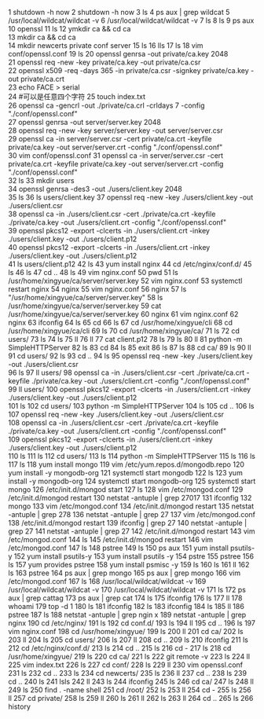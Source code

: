  1  shutdown -h now
    2  shutdown -h now
    3  ls
    4  ps aux | grep wildcat
    5  /usr/local/wildcat/wildcat -v
    6  /usr/local/wildcat/wildcat -v
    7  ls
    8  ls
    9  ps aux 
   10  openssl 
   11  ls
   12  ymkdir ca && cd ca  
   13  mkdir ca && cd ca  
   14  mkdir newcerts private conf server
   15  ls
   16  lls
   17  ls
   18  vim conf/openssl.conf
   19  ls
   20  openssl genrsa -out private/ca.key 2048  
   21  openssl req -new -key private/ca.key -out private/ca.csr  
   22  openssl x509 -req -days 365 -in private/ca.csr -signkey private/ca.key -out private/ca.crt  
   23  echo FACE > serial  
   24  #可以是任意四个字符
   25  touch index.txt  
   26  openssl ca -gencrl -out ./private/ca.crl -crldays 7 -config "./conf/openssl.conf"  
   27  openssl genrsa -out server/server.key 2048  
   28  openssl req -new -key server/server.key -out server/server.csr  
   29  openssl ca -in server/server.csr -cert private/ca.crt -keyfile private/ca.key -out server/server.crt -config "./conf/openssl.conf"  
   30  vim conf/openssl.conf 
   31  openssl ca -in server/server.csr -cert private/ca.crt -keyfile private/ca.key -out server/server.crt -config "./conf/openssl.conf"  
   32  ls
   33  mkdir users  
   34  openssl genrsa -des3 -out ./users/client.key 2048  
   35  ls
   36  ls users/client.key 
   37  openssl req -new -key ./users/client.key -out ./users/client.csr  
   38  openssl ca -in ./users/client.csr -cert ./private/ca.crt -keyfile ./private/ca.key -out ./users/client.crt -config "./conf/openssl.conf"  
   39  openssl pkcs12 -export -clcerts -in ./users/client.crt -inkey ./users/client.key -out ./users/client.p12  
   40  openssl pkcs12 -export -clcerts -in ./users/client.crt -inkey ./users/client.key -out ./users/client.p12  
   41  ls users/client.p12 
   42  ls
   43  yum install nginx
   44  cd /etc/nginx/conf.d/
   45  ls
   46  ls
   47  cd ..
   48  ls
   49  vim nginx.conf
   50  pwd
   51  ls /usr/home/xingyue/ca/server/server.key 
   52  vim nginx.conf
   53  systemctl restart nginx
   54  nginx
   55  vim nginx.conf
   56  nginx
   57  ls "/usr/home/xingyue/ca/server/server.key" 
   58  ls /usr/home/xingyue/ca/server/server.key 
   59  cat /usr/home/xingyue/ca/server/server.key
   60  nginx
   61  vim nginx.conf
   62  nginx
   63  ifconfig 
   64  ls
   65  cd 
   66  ls
   67  cd /usr/home/xingyue/cli
   68  cd /usr/home/xingyue/ca/cli
   69  ls
   70  cd /usr/home/xingyue/ca/
   71  ls
   72  cd users/
   73  ls
   74  ls
   75  ll
   76  ll
   77  cat client.p12 
   78  ls
   79  ls
   80  ll
   81  python -m SimpleHTTPServer
   82  ls
   83  cd 
   84  ls
   85  exit
   86  ls
   87  ls
   88  cd ca/
   89  ls
   90  ll
   91  cd users/
   92  ls
   93  cd ..
   94  ls
   95  openssl req -new -key ./users/client.key -out ./users/client.csr  
   96  ls
   97  ll users/
   98  openssl ca -in ./users/client.csr -cert ./private/ca.crt -keyfile ./private/ca.key -out ./users/client.crt -config "./conf/openssl.conf"  
   99  ll users/
  100  openssl pkcs12 -export -clcerts -in ./users/client.crt -inkey ./users/client.key -out ./users/client.p12  
  101  ls
  102  cd users/
  103  python -m SimpleHTTPServer
  104  ls
  105  cd ..
  106  ls
  107  openssl req -new -key ./users/client.key -out ./users/client.csr  
  108  openssl ca -in ./users/client.csr -cert ./private/ca.crt -keyfile ./private/ca.key -out ./users/client.crt -config "./conf/openssl.conf"  
  109  openssl pkcs12 -export -clcerts -in ./users/client.crt -inkey ./users/client.key -out ./users/client.p12  
  110  ls
  111  ls
  112  cd users/
  113  ls
  114  python -m SimpleHTTPServer
  115  ls
  116  ls
  117  ls
  118  yum install mongo
  119  vim /etc/yum.repos.d/mongodb.repo
  120  yum install -y mongodb-org
  121  systemctl start mongodb
  122  ls
  123  yum install -y mongodb-org
  124  systemctl start mongodb-org
  125  systemctl start mongo
  126  /etc/init.d/mongod start 
  127  ls
  128  vim /etc/mongod.conf 
  129  /etc/init.d/mongod restart 
  130  netstat -antuple | grep 27017
  131  ifconfig 
  132  mongo
  133  vim /etc/mongod.conf 
  134  /etc/init.d/mongod restart 
  135  netstat -antuple | grep 278
  136  netstat -antuple | grep 27
  137  vim /etc/mongod.conf 
  138  /etc/init.d/mongod restart 
  139  ifconfig | grep 27
  140  netstat -antuple | grep 27
  141  netstat -antuple | grep 27
  142  /etc/init.d/mongod restart 
  143  vim /etc/mongod.conf 
  144  ls
  145  /etc/init.d/mongod restart 
  146  vim /etc/mongod.conf 
  147  ls
  148  pstree
  149  ls
  150  ps aux 
  151  yum install psutils-y 
  152  yum install psutils-y 
  153  yum install psutils -y 
  154  pstre
  155  pstree
  156  ls
  157  yum provides pstree
  158  yum install psmisc -y 
  159  ls
  160  ls
  161  ll
  162  ls
  163  pstree
  164  ps aux | grep mongo
  165  ps aux | grep mongo
  166  vim /etc/mongod.conf 
  167  ls
  168  /usr/local/wildcat/wildcat -v
  169  /usr/local/wildcat/wildcat -v
  170  /usr/local/wildcat/wildcat -v
  171  ls
  172  ps aux | grep cattag
  173  ps aux | grep cat
  174  ls
  175  ifconfig 
  176  ls
  177  ll
  178  whoami 
  179  top -d 1
  180  ls
  181  ifconfig 
  182  ls
  183  ifconfig 
  184  ls
  185  ll
  186  pstree
  187  ls
  188  netstat -antuple  | grep ngin x
  189  netstat -antuple  | grep nginx
  190  cd /etc/nginx/
  191  ls
  192  cd conf.d/
  193  ls
  194  ll
  195  cd ..
  196  ls
  197  vim nginx.conf
  198  cd /usr/home/xingyue/
  199  ls
  200  ll
  201  cd ca/
  202  ls
  203  ll
  204  ls
  205  cd users/
  206  ls
  207  ll
  208  cd ..
  209  ls
  210  ifconfig 
  211  ls
  212  cd /etc/nginx/conf.d/
  213  ls
  214  cd ..
  215  ls
  216  cd -
  217  ls
  218  cd /usr/home/xingyue/
  219  ls
  220  cd ca/
  221  ls
  222  git remote -v 
  223  ls
  224  ll
  225  vim index.txt
  226  ls
  227  cd conf/
  228  ls
  229  ll
  230  vim openssl.conf 
  231  ls
  232  cd ..
  233  ls
  234  cd newcerts/
  235  ls
  236  ll
  237  cd ..
  238  ls
  239  cd ..
  240  ls
  241  lsls
  242  ll
  243  ls
  244  ifconfig 
  245  ls
  246  cd ca/
  247  ls
  248  ll
  249  ls
  250  find . -name shell
  251  cd /root/
  252  ls
  253  ll
  254  cd -
  255  ls
  256  ll
  257  cd private/
  258  ls
  259  ll
  260  ls
  261  ll
  262  ls
  263  ll
  264  cd ..
  265  ls
  266  history 
